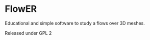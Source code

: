 FlowER
======

Educational and simple software to study a flows over 3D meshes.


Released under GPL 2
